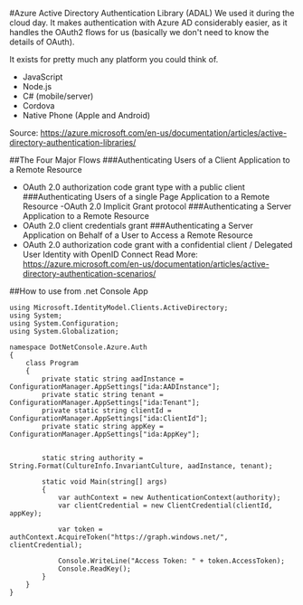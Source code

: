 #Azure Active Directory Authentication Library (ADAL)
We used it during the cloud day. It makes authentication with Azure AD considerably easier, as it handles the OAuth2 flows for us (basically we don't need to know the details of OAuth). 

It exists for pretty much any platform you could think of. 

* JavaScript
* Node.js
* C# (mobile/server)
* Cordova
* Native Phone (Apple and Android)

Source: 
https://azure.microsoft.com/en-us/documentation/articles/active-directory-authentication-libraries/

##The Four Major Flows
###Authenticating Users of a Client Application to a Remote Resource 
- OAuth 2.0 authorization code grant type with a public client
###Authenticating Users of a single Page Application to a Remote Resource
-OAuth 2.0 Implicit Grant protocol 
###Authenticating a Server Application to a Remote Resource
- OAuth 2.0 client credentials grant 
###Authenticating a Server Application on Behalf of a User to Access a Remote Resource
- OAuth 2.0 authorization code grant with a confidential client / Delegated User Identity with OpenID Connect
Read More: https://azure.microsoft.com/en-us/documentation/articles/active-directory-authentication-scenarios/

##How to use from .net Console App
```
using Microsoft.IdentityModel.Clients.ActiveDirectory;
using System;
using System.Configuration;
using System.Globalization;

namespace DotNetConsole.Azure.Auth
{
    class Program
    {
        private static string aadInstance = ConfigurationManager.AppSettings["ida:AADInstance"];
        private static string tenant = ConfigurationManager.AppSettings["ida:Tenant"];
        private static string clientId = ConfigurationManager.AppSettings["ida:ClientId"];
        private static string appKey = ConfigurationManager.AppSettings["ida:AppKey"];


        static string authority = String.Format(CultureInfo.InvariantCulture, aadInstance, tenant);

        static void Main(string[] args)
        {
            var authContext = new AuthenticationContext(authority);
            var clientCredential = new ClientCredential(clientId, appKey);

            var token = authContext.AcquireToken("https://graph.windows.net/", clientCredential);

            Console.WriteLine("Access Token: " + token.AccessToken);
            Console.ReadKey();
        }
    }
}

```



